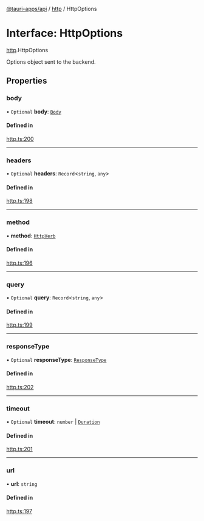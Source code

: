 [@tauri-apps/api](../README.md) / [http](../modules/http.md) / HttpOptions

# Interface: HttpOptions

[http](../modules/http.md).HttpOptions

Options object sent to the backend.

## Properties

### body

• `Optional` **body**: [`Body`](../classes/http.Body.md)

#### Defined in

[http.ts:200](https://github.com/tauri-apps/tauri/blob/1b58174/tooling/api/src/http.ts#L200)

___

### headers

• `Optional` **headers**: `Record`<`string`, `any`\>

#### Defined in

[http.ts:198](https://github.com/tauri-apps/tauri/blob/1b58174/tooling/api/src/http.ts#L198)

___

### method

• **method**: [`HttpVerb`](../modules/http.md#httpverb)

#### Defined in

[http.ts:196](https://github.com/tauri-apps/tauri/blob/1b58174/tooling/api/src/http.ts#L196)

___

### query

• `Optional` **query**: `Record`<`string`, `any`\>

#### Defined in

[http.ts:199](https://github.com/tauri-apps/tauri/blob/1b58174/tooling/api/src/http.ts#L199)

___

### responseType

• `Optional` **responseType**: [`ResponseType`](../enums/http.ResponseType.md)

#### Defined in

[http.ts:202](https://github.com/tauri-apps/tauri/blob/1b58174/tooling/api/src/http.ts#L202)

___

### timeout

• `Optional` **timeout**: `number` \| [`Duration`](http.Duration.md)

#### Defined in

[http.ts:201](https://github.com/tauri-apps/tauri/blob/1b58174/tooling/api/src/http.ts#L201)

___

### url

• **url**: `string`

#### Defined in

[http.ts:197](https://github.com/tauri-apps/tauri/blob/1b58174/tooling/api/src/http.ts#L197)
